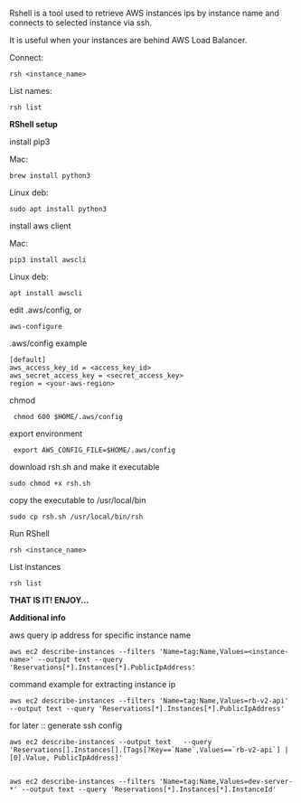Rshell is a tool used to retrieve AWS instances ips by instance name and
connects to selected instance via ssh.

It is useful when your instances are behind AWS Load Balancer.

Connect:

    rsh <instance_name>

List names:

    rsh list


**RShell setup**

install pip3

Mac:

    brew install python3

Linux deb:

    sudo apt install python3

install aws client
 
Mac:

    pip3 install awscli

Linux deb:

    apt install awscli 

edit .aws/config, or

    aws-configure

.aws/config example
   
    [default]
    aws_access_key_id = <access_key_id> 
    aws_secret_access_key = <secret_access_key>
    region = <your-aws-region>

chmod

     chmod 600 $HOME/.aws/config

export environment

     export AWS_CONFIG_FILE=$HOME/.aws/config

download rsh.sh and make it executable

    sudo chmod +x rsh.sh

copy the executable to /usr/local/bin

    sudo cp rsh.sh /usr/local/bin/rsh


Run RShell

    rsh <instance_name>

List instances

    rsh list


**THAT IS IT! ENJOY...**


**Additional info**

aws query ip address for specific instance name

    aws ec2 describe-instances --filters 'Name=tag:Name,Values=<instance-name>' --output text --query 'Reservations[*].Instances[*].PublicIpAddress'

command example for extracting instance ip

    aws ec2 describe-instances --filters 'Name=tag:Name,Values=rb-v2-api' --output text --query 'Reservations[*].Instances[*].PublicIpAddress'

for later :: generate ssh config

    aws ec2 describe-instances --output text   --query 'Reservations[].Instances[].[Tags[?Key==`Name`,Values==`rb-v2-api`] | [0].Value, PublicIpAddress]'


    aws ec2 describe-instances --filters 'Name=tag:Name,Values=dev-server-*' --output text --query 'Reservations[*].Instances[*].InstanceId'
